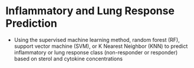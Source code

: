 # Inflammatory and Lung Response Prediction
- Using the supervised machine learning method, random forest (RF), support vector machine (SVM), or K Nearest Neighbor (KNN) to predict inflammatory or lung response class (non-responder or responder) based on sterol and cytokine concentrations
